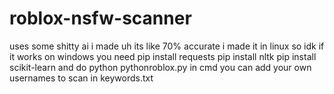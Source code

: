 # roblox-nsfw-scanner
uses some shitty ai i made
uh its like 70% accurate
i made it in linux so idk if it works on windows
you need 
pip install requests
pip install nltk
pip install scikit-learn
and do python pythonroblox.py in cmd
you can add your own usernames to scan in keywords.txt
